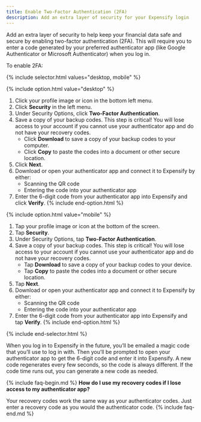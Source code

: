 ```yaml
---
title: Enable Two-Factor Authentication (2FA)
description: Add an extra layer of security for your Expensify login
---
```

<div id="new-expensify" markdown="1">

Add an extra layer of security to help keep your financial data safe and secure by enabling two-factor authentication (2FA). This will require you to enter a code generated by your preferred authenticator app (like Google Authenticator or Microsoft Authenticator) when you log in.

To enable 2FA:

{% include selector.html values="desktop, mobile" %}

{% include option.html value="desktop" %}
1. Click your profile image or icon in the bottom left menu.
2. Click **Security** in the left menu.
3. Under Security Options, click **Two-Factor Authentication**.
4. Save a copy of your backup codes. This step is critical! You will lose access to your account if you cannot use your authenticator app and do not have your recovery codes.
   - Click **Download** to save a copy of your backup codes to your computer.
   - Click **Copy** to paste the codes into a document or other secure location.
5. Click **Next**.
6. Download or open your authenticator app and connect it to Expensify by either:
   - Scanning the QR code
   - Entering the code into your authenticator app
7. Enter the 6-digit code from your authenticator app into Expensify and click **Verify**.
{% include end-option.html %}

{% include option.html value="mobile" %}
1. Tap your profile image or icon at the bottom of the screen.
2. Tap **Security**.
3. Under Security Options, tap **Two-Factor Authentication**.
4. Save a copy of your backup codes. This step is critical! You will lose access to your account if you cannot use your authenticator app and do not have your recovery codes.
   - Tap **Download** to save a copy of your backup codes to your device.
   - Tap **Copy** to paste the codes into a document or other secure location.
5. Tap **Next**.
6. Download or open your authenticator app and connect it to Expensify by either:
   - Scanning the QR code
   - Entering the code into your authenticator app
7. Enter the 6-digit code from your authenticator app into Expensify and tap **Verify**.
{% include end-option.html %}

{% include end-selector.html %}

When you log in to Expensify in the future, you’ll be emailed a magic code that you’ll use to log in with. Then you’ll be prompted to open your authenticator app to get the 6-digit code and enter it into Expensify. A new code regenerates every few seconds, so the code is always different. If the code time runs out, you can generate a new code as needed.

{% include faq-begin.md %}
**How do I use my recovery codes if I lose access to my authenticator app?**

Your recovery codes work the same way as your authenticator codes. Just enter a recovery code as you would the authenticator code.
{% include faq-end.md %}

</div>

